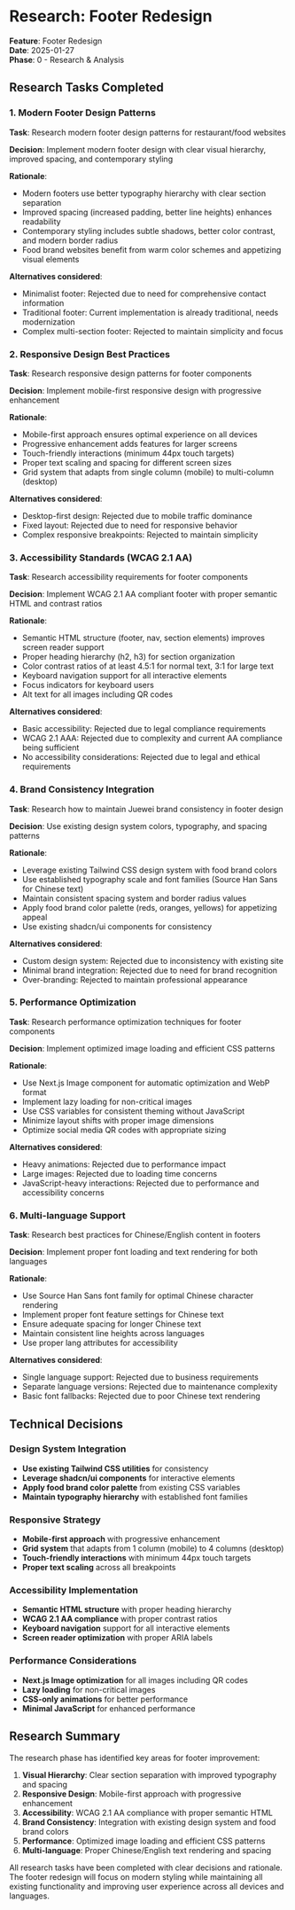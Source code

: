 # Research: Footer Redesign

**Feature**: Footer Redesign  
**Date**: 2025-01-27  
**Phase**: 0 - Research & Analysis

## Research Tasks Completed

### 1. Modern Footer Design Patterns

**Task**: Research modern footer design patterns for restaurant/food websites

**Decision**: Implement modern footer design with clear visual hierarchy, improved spacing, and contemporary styling

**Rationale**: 
- Modern footers use better typography hierarchy with clear section separation
- Improved spacing (increased padding, better line heights) enhances readability
- Contemporary styling includes subtle shadows, better color contrast, and modern border radius
- Food brand websites benefit from warm color schemes and appetizing visual elements

**Alternatives considered**:
- Minimalist footer: Rejected due to need for comprehensive contact information
- Traditional footer: Current implementation is already traditional, needs modernization
- Complex multi-section footer: Rejected to maintain simplicity and focus

### 2. Responsive Design Best Practices

**Task**: Research responsive design patterns for footer components

**Decision**: Implement mobile-first responsive design with progressive enhancement

**Rationale**:
- Mobile-first approach ensures optimal experience on all devices
- Progressive enhancement adds features for larger screens
- Touch-friendly interactions (minimum 44px touch targets)
- Proper text scaling and spacing for different screen sizes
- Grid system that adapts from single column (mobile) to multi-column (desktop)

**Alternatives considered**:
- Desktop-first design: Rejected due to mobile traffic dominance
- Fixed layout: Rejected due to need for responsive behavior
- Complex responsive breakpoints: Rejected to maintain simplicity

### 3. Accessibility Standards (WCAG 2.1 AA)

**Task**: Research accessibility requirements for footer components

**Decision**: Implement WCAG 2.1 AA compliant footer with proper semantic HTML and contrast ratios

**Rationale**:
- Semantic HTML structure (footer, nav, section elements) improves screen reader support
- Proper heading hierarchy (h2, h3) for section organization
- Color contrast ratios of at least 4.5:1 for normal text, 3:1 for large text
- Keyboard navigation support for all interactive elements
- Focus indicators for keyboard users
- Alt text for all images including QR codes

**Alternatives considered**:
- Basic accessibility: Rejected due to legal compliance requirements
- WCAG 2.1 AAA: Rejected due to complexity and current AA compliance being sufficient
- No accessibility considerations: Rejected due to legal and ethical requirements

### 4. Brand Consistency Integration

**Task**: Research how to maintain Juewei brand consistency in footer design

**Decision**: Use existing design system colors, typography, and spacing patterns

**Rationale**:
- Leverage existing Tailwind CSS design system with food brand colors
- Use established typography scale and font families (Source Han Sans for Chinese text)
- Maintain consistent spacing system and border radius values
- Apply food brand color palette (reds, oranges, yellows) for appetizing appeal
- Use existing shadcn/ui components for consistency

**Alternatives considered**:
- Custom design system: Rejected due to inconsistency with existing site
- Minimal brand integration: Rejected due to need for brand recognition
- Over-branding: Rejected to maintain professional appearance

### 5. Performance Optimization

**Task**: Research performance optimization techniques for footer components

**Decision**: Implement optimized image loading and efficient CSS patterns

**Rationale**:
- Use Next.js Image component for automatic optimization and WebP format
- Implement lazy loading for non-critical images
- Use CSS variables for consistent theming without JavaScript
- Minimize layout shifts with proper image dimensions
- Optimize social media QR codes with appropriate sizing

**Alternatives considered**:
- Heavy animations: Rejected due to performance impact
- Large images: Rejected due to loading time concerns
- JavaScript-heavy interactions: Rejected due to performance and accessibility concerns

### 6. Multi-language Support

**Task**: Research best practices for Chinese/English content in footers

**Decision**: Implement proper font loading and text rendering for both languages

**Rationale**:
- Use Source Han Sans font family for optimal Chinese character rendering
- Implement proper font feature settings for Chinese text
- Ensure adequate spacing for longer Chinese text
- Maintain consistent line heights across languages
- Use proper lang attributes for accessibility

**Alternatives considered**:
- Single language support: Rejected due to business requirements
- Separate language versions: Rejected due to maintenance complexity
- Basic font fallbacks: Rejected due to poor Chinese text rendering

## Technical Decisions

### Design System Integration
- **Use existing Tailwind CSS utilities** for consistency
- **Leverage shadcn/ui components** for interactive elements
- **Apply food brand color palette** from existing CSS variables
- **Maintain typography hierarchy** with established font families

### Responsive Strategy
- **Mobile-first approach** with progressive enhancement
- **Grid system** that adapts from 1 column (mobile) to 4 columns (desktop)
- **Touch-friendly interactions** with minimum 44px touch targets
- **Proper text scaling** across all breakpoints

### Accessibility Implementation
- **Semantic HTML structure** with proper heading hierarchy
- **WCAG 2.1 AA compliance** with proper contrast ratios
- **Keyboard navigation** support for all interactive elements
- **Screen reader optimization** with proper ARIA labels

### Performance Considerations
- **Next.js Image optimization** for all images including QR codes
- **Lazy loading** for non-critical images
- **CSS-only animations** for better performance
- **Minimal JavaScript** for enhanced performance

## Research Summary

The research phase has identified key areas for footer improvement:

1. **Visual Hierarchy**: Clear section separation with improved typography and spacing
2. **Responsive Design**: Mobile-first approach with progressive enhancement
3. **Accessibility**: WCAG 2.1 AA compliance with proper semantic HTML
4. **Brand Consistency**: Integration with existing design system and food brand colors
5. **Performance**: Optimized image loading and efficient CSS patterns
6. **Multi-language**: Proper Chinese/English text rendering and spacing

All research tasks have been completed with clear decisions and rationale. The footer redesign will focus on modern styling while maintaining all existing functionality and improving user experience across all devices and languages.
